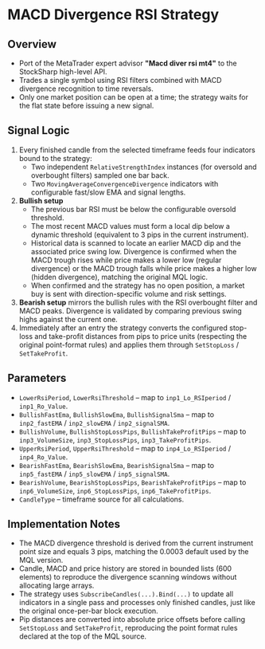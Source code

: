# MACD Divergence RSI Strategy

## Overview
- Port of the MetaTrader expert advisor **"Macd diver rsi mt4"** to the StockSharp high-level API.
- Trades a single symbol using RSI filters combined with MACD divergence recognition to time reversals.
- Only one market position can be open at a time; the strategy waits for the flat state before issuing a new signal.

## Signal Logic
1. Every finished candle from the selected timeframe feeds four indicators bound to the strategy:
   - Two independent `RelativeStrengthIndex` instances (for oversold and overbought filters) sampled one bar back.
   - Two `MovingAverageConvergenceDivergence` indicators with configurable fast/slow EMA and signal lengths.
2. **Bullish setup**
   - The previous bar RSI must be below the configurable oversold threshold.
   - The most recent MACD values must form a local dip below a dynamic threshold (equivalent to 3 pips in the current instrument).
   - Historical data is scanned to locate an earlier MACD dip and the associated price swing low. Divergence is confirmed when
     the MACD trough rises while price makes a lower low (regular divergence) or the MACD trough falls while price makes a higher
     low (hidden divergence), matching the original MQL logic.
   - When confirmed and the strategy has no open position, a market buy is sent with direction-specific volume and risk settings.
3. **Bearish setup** mirrors the bullish rules with the RSI overbought filter and MACD peaks. Divergence is validated by
   comparing previous swing highs against the current one.
4. Immediately after an entry the strategy converts the configured stop-loss and take-profit distances from pips to price units
   (respecting the original point-format rules) and applies them through `SetStopLoss` / `SetTakeProfit`.

## Parameters
- `LowerRsiPeriod`, `LowerRsiThreshold` – map to `inp1_Lo_RSIperiod` / `inp1_Ro_Value`.
- `BullishFastEma`, `BullishSlowEma`, `BullishSignalSma` – map to `inp2_fastEMA` / `inp2_slowEMA` / `inp2_signalSMA`.
- `BullishVolume`, `BullishStopLossPips`, `BullishTakeProfitPips` – map to `inp3_VolumeSize`, `inp3_StopLossPips`, `inp3_TakeProfitPips`.
- `UpperRsiPeriod`, `UpperRsiThreshold` – map to `inp4_Lo_RSIperiod` / `inp4_Ro_Value`.
- `BearishFastEma`, `BearishSlowEma`, `BearishSignalSma` – map to `inp5_fastEMA` / `inp5_slowEMA` / `inp5_signalSMA`.
- `BearishVolume`, `BearishStopLossPips`, `BearishTakeProfitPips` – map to `inp6_VolumeSize`, `inp6_StopLossPips`, `inp6_TakeProfitPips`.
- `CandleType` – timeframe source for all calculations.

## Implementation Notes
- The MACD divergence threshold is derived from the current instrument point size and equals 3 pips, matching the 0.0003 default
  used by the MQL version.
- Candle, MACD and price history are stored in bounded lists (600 elements) to reproduce the divergence scanning windows without
  allocating large arrays.
- The strategy uses `SubscribeCandles(...).Bind(...)` to update all indicators in a single pass and processes only finished
  candles, just like the original once-per-bar block execution.
- Pip distances are converted into absolute price offsets before calling `SetStopLoss` and `SetTakeProfit`, reproducing the
  point format rules declared at the top of the MQL source.
